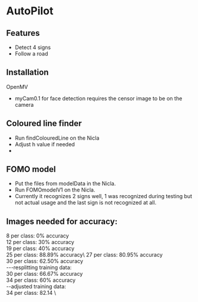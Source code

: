 # AutoPilot

## Features

- Detect 4 signs
- Follow a road

## Installation
OpenMV
- myCam0.1 for face detection requires the censor image to be on the camera


## Coloured line finder
- Run findColouredLine on the Nicla
- Adjust h value if needed
- 
## FOMO model
- Put the files from modelData in the Nicla.
- Run FOMOmodelV1 on the Nicla.
- Currently it recognizes 2 signs well, 1 was recognized during testing but not actual usage and the last sign is not recognized at all.

## Images needed for accuracy:
8 per class: 0% accuracy\
12 per class: 30% accuracy\
19 per class: 40% accuracy \
25 per class: 88.89% accuracy\ 
27 per class: 80.95% accuracy \
30 per class: 62.50% accuracy \
---resplitting training data:\
30 per class: 66.67% accuracy \
34 per class: 60% accuracy \
--adjusted training data:\
34 per class: 82.14 \